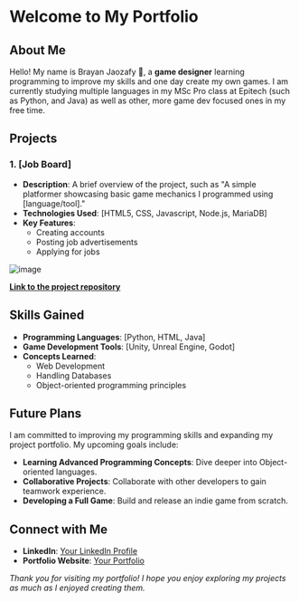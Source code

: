 ## 
# Welcome to My Portfolio

## About Me
Hello! My name is Brayan Jaozafy 👋, a **game designer** learning programming to improve my skills and one day create my own games. I am currently studying multiple languages in my MSc Pro class at Epitech (such as Python, and Java) as well as other, more game dev focused ones in my free time.

## Projects

### 1. **[Job Board]**
- **Description**: A brief overview of the project, such as "A simple platformer showcasing basic game mechanics I programmed using [language/tool]."
- **Technologies Used**: [HTML5, CSS, Javascript, Node.js, MariaDB]
- **Key Features**:
  - Creating accounts
  - Posting job advertisements
  - Applying for jobs

![image](https://github.com/user-attachments/assets/1cd0c554-8217-4b2d-8cc8-a4e600c52244)

**[Link to the project repository](https://github.com/username/project-name)**

## Skills Gained
- **Programming Languages**: [Python, HTML, Java]
- **Game Development Tools**: [Unity, Unreal Engine, Godot]
- **Concepts Learned**:
  - Web Development
  - Handling Databases
  - Object-oriented programming principles

## Future Plans
I am committed to improving my programming skills and expanding my project portfolio. My upcoming goals include:
- **Learning Advanced Programming Concepts**: Dive deeper into Object-oriented languages.
- **Collaborative Projects**: Collaborate with other developers to gain teamwork experience.
- **Developing a Full Game**: Build and release an indie game from scratch.

## Connect with Me
- **LinkedIn**: [Your LinkedIn Profile]([https://linkedin.com/in/your-profile](https://www.linkedin.com/in/brayan-jaozafy/))
- **Portfolio Website**: [Your Portfolio]([https://yourwebsite.com](https://brayoujao.wixsite.com/website))

*Thank you for visiting my portfolio! I hope you enjoy exploring my projects as much as I enjoyed creating them.*
